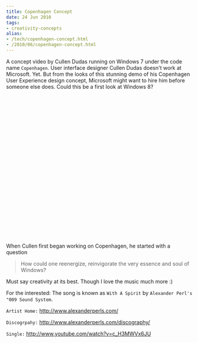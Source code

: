 ```yaml
---
title: Copenhagen Concept
date: 24 Jun 2010
tags: 
- creativity-concepts
alias:
- /tech/copenhagen-concept.html
- /2010/06/copenhagen-concept.html
---
```


A concept video by Cullen Dudas running on Windows 7 under the code name `Copenhagen`. 
User interface designer Cullen Dudas doesn't work at Microsoft. Yet. But from the looks 
of this stunning demo of his Copenhagen User Experience design concept, Microsoft might 
want to hire him before someone else does. Could this be a first look at Windows 8?

<!-- break here -->

<div style="text-align: center;">
    <object height="385" width="640"><param name="movie" value="http://www.youtube.com/v/G0r6tINInrw&amp;hl=hi_IN&amp;fs=1&amp;"><param name="allowFullScreen" value="true"><param name="allowscriptaccess" value="always"><embed src="http://www.youtube.com/v/G0r6tINInrw&amp;hl=hi_IN&amp;fs=1&amp;" type="application/x-shockwave-flash" allowscriptaccess="always" allowfullscreen="true" width="640" height="385"></object> 
</div>

When Cullen first began working on Copenhagen, he started with a question

> How could one reenergize, reinvigorate the very essence and soul of Windows?

Must say creativity at its best. Though I love the music much more :)


For the interested: The song is known as `With A Spirit` by `Alexander Perl's "009 Sound System`.

`Artist Home:` http://www.alexanderperls.com/

`Discogrpahy:` http://www.alexanderperls.com/discography/

`Single:` http://www.youtube.com/watch?v=c_H3MWVx6JU